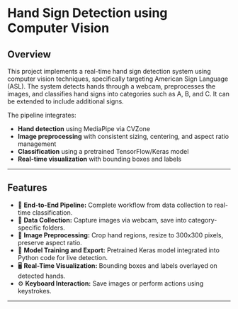 # Hand Sign Detection using Computer Vision

## Overview
This project implements a real-time hand sign detection system using computer vision techniques, specifically targeting American Sign Language (ASL). The system detects hands through a webcam, preprocesses the images, and classifies hand signs into categories such as A, B, and C. It can be extended to include additional signs.

The pipeline integrates:
- **Hand detection** using MediaPipe via CVZone
- **Image preprocessing** with consistent sizing, centering, and aspect ratio management
- **Classification** using a pretrained TensorFlow/Keras model
- **Real-time visualization** with bounding boxes and labels

---

## Features
- 🚀 **End-to-End Pipeline:** Complete workflow from data collection to real-time classification.
- 📸 **Data Collection:** Capture images via webcam, save into category-specific folders.
- 📏 **Image Preprocessing:** Crop hand regions, resize to 300x300 pixels, preserve aspect ratio.
- 🧠 **Model Training and Export:** Pretrained Keras model integrated into Python code for live detection.
- 🖥️ **Real-Time Visualization:** Bounding boxes and labels overlayed on detected hands.
- ⚙️ **Keyboard Interaction:** Save images or perform actions using keystrokes.

---
